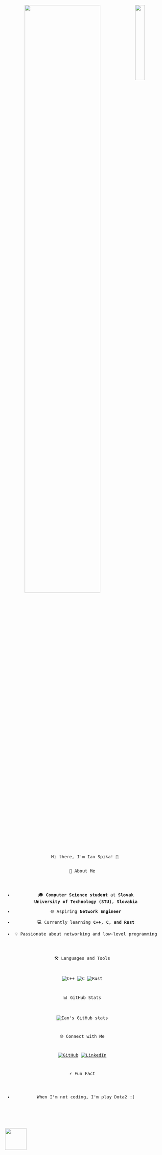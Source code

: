 <div align="center">
<img src="https://github.com/innng/innng/assets/26755058/5e0ce0fb-c544-4f8c-a307-5849165746d0" width="25%" align="right" />
<img src="https://readme-typing-svg.demolab.com?font=Inconsolata&weight=500&size=50&duration=4000&pause=300&color=A7A459&center=true&vCenter=true&multiline=true&repeat=false&random=false&width=1300&height=140&lines=Hello+hello;I'm+Spich%2C+a+tech+goblin+and+magical+Cheese+King+%E2%9C%A9" width="70%" />
<br><br>
<pre>
  Hi there, I'm Ian Spika! 👋

 🚀 About Me

- 🎓 **Computer Science student** at **Slovak University of Technology (STU), Slovakia**
- 🌐 Aspiring **Network Engineer**
- 💻 Currently learning **C++, C, and Rust**
- 💡 Passionate about networking and low-level programming

🛠️ Languages and Tools

![C++](https://img.shields.io/badge/C%2B%2B-00599C?style=for-the-badge&logo=c%2B%2B&logoColor=white)
![C](https://img.shields.io/badge/C-A8B9CC?style=for-the-badge&logo=c&logoColor=white)
![Rust](https://img.shields.io/badge/Rust-000000?style=for-the-badge&logo=rust&logoColor=white)

📊 GitHub Stats

![Ian's GitHub stats](https://github-readme-stats.vercel.app/api?username=spikovich&show_icons=true&theme=radical)

🌐 Connect with Me

[![GitHub](https://img.shields.io/badge/GitHub-100000?style=for-the-badge&logo=github&logoColor=white)](https://github.com/spikovich)
[![LinkedIn](https://img.shields.io/badge/LinkedIn-0A66C2?style=for-the-badge&logo=linkedin&logoColor=white)]([https://www.linkedin.com/in/ianspika](https://www.linkedin.com/in/ian-spika-/))

⚡ Fun Fact

- When I'm not coding, I'm play Dota2 :)
</pre>
<br><br>
</div>
<img src="https://raw.githubusercontent.com/innng/innng/master/assets/kyubey.gif" height="70" />
<br><br><br>
